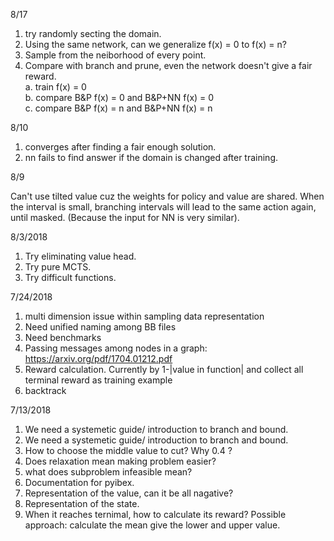 8/17
1. try randomly secting the domain. 
2. Using the same network, can we generalize f(x) = 0 to f(x) = n?
3. Sample from the neiborhood of every point.
4. Compare with branch and prune, even the network doesn't give a fair reward.\
    a. train f(x) = 0\
    b. compare B&P f(x) = 0 and B&P+NN f(x) = 0\
    c. compare B&P f(x) = n and B&P+NN f(x) = n

8/10

1. converges after finding a fair enough solution.
2. nn fails to find answer if the domain is changed after training.

8/9

Can't use tilted value cuz the weights for policy and value are shared.
When the interval is small, branching intervals will lead to the same action again, until masked. (Because the input for NN is very similar).

8/3/2018

1. Try eliminating value head.
2. Try pure MCTS. 
3. Try difficult functions.


7/24/2018
1. multi dimension issue within sampling data representation
2. Need unified naming among BB files
3. Need benchmarks
4. Passing messages among nodes in a graph: https://arxiv.org/pdf/1704.01212.pdf
5. Reward calculation. Currently by 1-|value in function| and collect all terminal reward as training example
6. backtrack


7/13/2018
1. We need a systemetic guide/ introduction to branch and bound.
2. We need a systemetic guide/ introduction to branch and bound.
3. How to choose the middle value to cut? Why 0.4 ?
4. Does relaxation mean making problem easier?
5. what does subproblem infeasible mean? 
6. Documentation for pyibex.
7. Representation of the value, can it be all nagative?
8. Representation of the state.
9. When it reaches ternimal, how to calculate its reward? Possible approach: calculate the mean give the lower and upper value.

